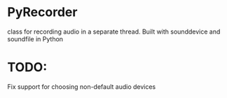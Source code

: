 # PyRecorder
class for recording audio in a separate thread. Built with sounddevice and soundfile in Python

# TODO:
Fix support for choosing non-default audio devices
